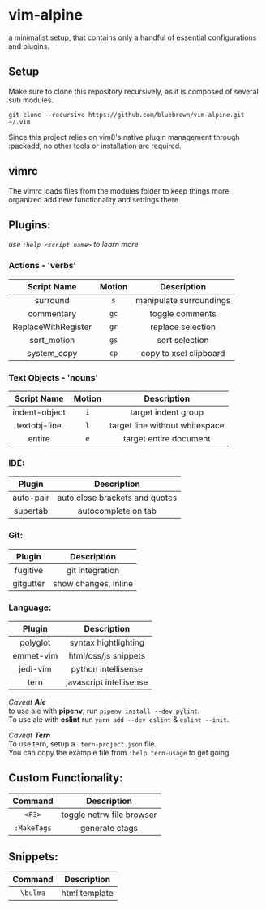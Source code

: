 
# vim-alpine

a minimalist setup, that contains only a handful of essential configurations and plugins.

## [](https://github.com/bluebrown/vim-alpine/blob/master/README.md#setup)Setup

Make sure to clone this repository recursively, as it is composed of several sub modules.

```
git clone --recursive https://github.com/bluebrown/vim-alpine.git ~/.vim

```

Since this project relies on vim8's native plugin management through :packadd, no other tools or installation are required.

## [](https://github.com/bluebrown/vim-alpine/blob/master/README.md#vimrc)vimrc

The vimrc loads files from the modules folder to keep things more organized add new functionality and settings there

## [](https://github.com/bluebrown/vim-alpine/blob/master/README.md#plugins)Plugins:

*use `:help <script name>` to learn more*

### Actions - 'verbs'

| Script Name         | Motion | Description             |
|:-------------------:|:------:|:-----------------------:|
| surround            |   `s`  | manipulate surroundings |
| commentary          |  `gc`  | toggle comments         |
| ReplaceWithRegister |  `gr`  | replace selection       |
| sort_motion         |  `gs`  | sort selection          |
| system_copy         |  `cp`  | copy to xsel clipboard  |


### Text Objects - 'nouns'

| Script Name    | Motion | Description                    |
|:--------------:|:------:|:------------------------------:|
| indent-object  |   `i`  | target indent group            |
| textobj-line   |   `l`  | target line without whitespace |
| entire         |   `e`  | target entire document         |


### IDE:

| Plugin    | Description                    |
|:---------:|:------------------------------:|
| auto-pair | auto close brackets and quotes |
| supertab  | autocomplete on tab            |


### [](https://github.com/bluebrown/vim-alpine/blob/master/README.md#git)Git:

| Plugin    | Description          |
|:---------:|:--------------------:|
| fugitive  | git integration
| gitgutter | show changes, inline


### [](https://github.com/bluebrown/vim-alpine/blob/master/README.md#language)Language:

| Plugin    | Description             |
|:---------:|:-----------------------:|
| polyglot  | syntax hightlighting    |
| emmet-vim | html/css/js snippets    |
| jedi-vim  | python intellisense     |
| tern      | javascript intellisense |

 *Caveat **Ale***<br>
 to use ale with **pipenv**, run `pipenv install --dev pylint`.<br>
 To use ale  with **eslint** run `yarn add --dev eslint` & `eslint --init`.<br>

 *Caveat **Tern***<br>
 To use tern, setup a `.tern-project.json` file.<br>
 You can copy the example file from `:help tern-usage` to get going.<br>


## [](https://github.com/bluebrown/vim-alpine/blob/master/README.md#custom-functionallity)Custom Functionality:

| Command     | Description                   |
|:-----------:|:-----------------------------:|
| `<F3>`      | toggle netrw file browser |
| `:MakeTags` | generate ctags             |


## [](https://github.com/bluebrown/vim-alpine/blob/master/README.md#snippets-will-expand-in-current-file)Snippets:

| Command  | Description   |
|:--------:|:-------------:|
| `\bulma` | html template
